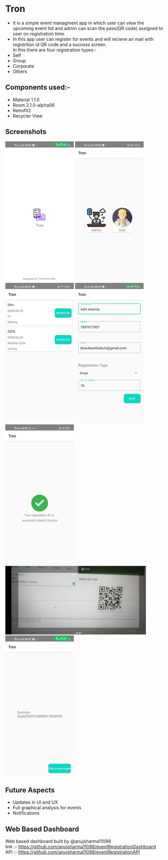 # Tron
* It is a simple event managment app in which user can view the upcoming event list and admin can scan the pass(QR code) assigned to user on registration time.
* In this app user can register for events and will recieve an mail with registrtion id QR code and a success screen.</br> 
In this there are four registration types:-
* Self
* Group
* Corporate
* Others

## Components used:-
* Material 1.1.0
* Room 2.1.0-alpha06
* Retrofit2
* Recycler View

## Screenshots
![Splash Screen](https://raw.githubusercontent.com/Bhavit1008/Tron/master/Screenshot/splash%20screen.jpg)
![Main Screen](https://raw.githubusercontent.com/Bhavit1008/Tron/master/Screenshot/main%20screen.jpg)
![Event List](https://raw.githubusercontent.com/Bhavit1008/Tron/master/Screenshot/event%20list.jpg)
![Event Registration](https://raw.githubusercontent.com/Bhavit1008/Tron/master/Screenshot/event%20registration.jpg)
![Success Screen](https://raw.githubusercontent.com/Bhavit1008/Tron/master/Screenshot/success.jpg)
![QRScanner](https://raw.githubusercontent.com/Bhavit1008/Tron/master/Screenshot/qrScanner.jpg)
![QRResult](https://raw.githubusercontent.com/Bhavit1008/Tron/master/Screenshot/qrResult.jpg)

## Future Aspects
* Updates in UI and UX
* Full graphical analysis for events
* Notifications

## Web Based Dashboard 
Web based dashboard built by @anujsharma11098</br>
link :- https://github.com/anujsharma11098/eventRegistrationDashboard </br>
API :- https://github.com/anujsharma11098/eventRegistrationAPI
